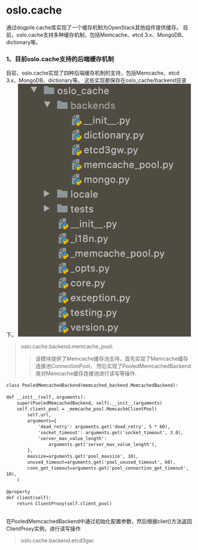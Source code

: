 # oslo.cache  

通过dogpile.cache库实现了一个缓存机制为OpenStack其他组件提供缓存。
目前，oslo.cache支持多种缓存机制，包括Memcache、etcd 3.x、MongoDB、dictionary等。

### 1、目前oslo.cache支持的后端缓存机制  

目前，oslo.cache实现了四种后端缓存机制的支持，包括Memcache、etcd 3.x、MongoDB、dictionary等。
这些实现都保存在oslo_cache/backend目录下。
![后端缓存机制](cache_dialog.png)  


> oslo.cache.backend.memcache_pool: 
>>该模块提供了Memcache缓存池支持，首先实现了Memcache缓存连接池ConnectionPool，
>然后实现了PooledMemcachedBackend类对Memcache缓存连接池进行读写等操作.   

```
class PooledMemcachedBackend(memcached_backend.MemcachedBackend):

def __init__(self, arguments):
    super(PooledMemcachedBackend, self).__init__(arguments)
    self.client_pool = _memcache_pool.MemcacheClientPool(
        self.url,
        arguments={
            'dead_retry': arguments.get('dead_retry', 5 * 60),
            'socket_timeout': arguments.get('socket_timeout', 3.0),
            'server_max_value_length':
                arguments.get('server_max_value_length'),
        },
        maxsize=arguments.get('pool_maxsize', 10),
        unused_timeout=arguments.get('pool_unused_timeout', 60),
        conn_get_timeout=arguments.get('pool_connection_get_timeout', 10),
    )

@property
def client(self):
    return ClientProxy(self.client_pool)
    
```

在PooledMemcachedBackend中通过初始化配置参数，然后根据cliet()方法返回ClientProxy实例，进行读写操作
> oslo.cache.backend.etcd3gw:
